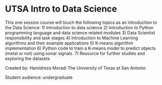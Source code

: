 # UTSA Intro to Data Science

This one session course will touch the following topics as an introduction to the Data Science: 
    1) Introduction to data science 
    2) Introduction to Python programming language and data science related modules 
    3) Data Scientist responsibility and task stages 
    4) Introduction to Machine Learning algorithms and their example applications 
    5) K-means algorithm implementation 
    6) Python code to train a K-means model to predict objects (metal or not) using sonar signals.
    7) Resource for  further studies and exploring the datasets 

Created by:
    Hamidreza Moradi
    The University of Texas at San Antonio

Student audience: undergraduate
